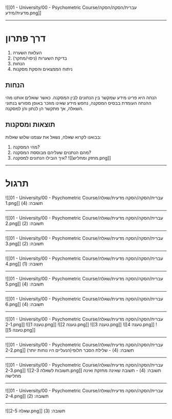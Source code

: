 ![[01 - University/00 - Psychometric Course/עברית/הסקה/הסקה מדעית/מידע.png]]
***
# דרך פתרון
1. העלאת השערה
2. בדיקת השערות (ניסוי/מחקר)
3. הנחות
4. ניתוח הממצאים והסקת מסקנות

## הנחות
הנחה היא פריט מידע שמקשר בין הנתונים לבין המסקנה.
כאשר שואלים אותנו מהי ההנחה העומדת בבסיס המסקנה, נחפש מידע שאינו מוזכר באופן מפורש בנתוני השאלה, אך מתקשר הן לנתון והן למסקנה.

## תוצאות ומסקנות
בבואנו לקרוא שאלה, נשאל את עצמנו שלוש שאלות:
1. מהי המסקנה?
2. מהם הנתנוים שעליהם מבוססת המסקנה?
3. איך הובילו הנתונים למסקנה?
![[מחזק ומחליש.png]]
***
# תרגול
![[01 - University/00 - Psychometric Course/עברית/הסקה/הסקה מדעית/שאלה 1.png]]
תשובה: (4)
***
![[01 - University/00 - Psychometric Course/עברית/הסקה/הסקה מדעית/שאלה 2.png]]
תשובה: (2)
***
![[01 - University/00 - Psychometric Course/עברית/הסקה/הסקה מדעית/שאלה 3.png]]
תשובה: (2)
***
![[01 - University/00 - Psychometric Course/עברית/הסקה/הסקה מדעית/שאלה 4.png]]
תשובה: (1)
***
![[01 - University/00 - Psychometric Course/עברית/הסקה/הסקה מדעית/שאלה 5.png]]
תשובה: (4)
***
![[01 - University/00 - Psychometric Course/עברית/הסקה/הסקה מדעית/שאלה 6.png]]
תשובה: (4)
***
![[01 - University/00 - Psychometric Course/עברית/הסקה/הסקה מדעית/שאלה 2-1.png]]
![[טענה 1.png]]
![[טענה 2.png]]
![[טענה 3.png]]
![[טענה 4.png]]
![[טענה 5.png]]
***
![[01 - University/00 - Psychometric Course/עברית/הסקה/הסקה מדעית/שאלה 2-2.png]]
תשובה: (4) - שלילת הסבר חלופי(הנעליים היו נוחות יותר)
***
![[01 - University/00 - Psychometric Course/עברית/הסקה/הסקה מדעית/שאלה 2-3.png]]
![[תשובות לשאלה 2-3.png]]
תשובה: (4) - תשובה שאינה מחזקת ואינה מחלישה
***
![[01 - University/00 - Psychometric Course/עברית/הסקה/הסקה מדעית/שאלה 2-4.png]]
תשובה: (2)
***
![[שאלה 2-5.png]]
תשובה: (3)